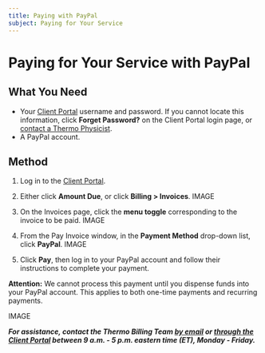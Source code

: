 ```yaml
---
title: Paying with PayPal
subject: Paying for Your Service
---
```


# Paying for Your Service with PayPal

## What You Need
* Your [Client Portal](https://www.thermo.io/login/) username and password. If you cannot locate this information, click **Forget Password?** on the Client Portal login page, or [contact a Thermo Physicist](mailto:physicists@thermo.io).
* A PayPal account.

## Method
1. Log in to the [Client Portal](https://www.thermo.io/login/).
2. Either click **Amount Due**, or click **Billing > Invoices**. 
   IMAGE

3. On the Invoices page, click the **menu toggle** corresponding to the invoice to be paid.
   IMAGE
   
4. From the Pay Invoice window, in the **Payment Method** drop-down list, click **PayPal**.
   IMAGE
   
5. Click **Pay**, then log in to your PayPal account and follow their instructions to complete your payment.

**Attention:** We cannot process this payment until you dispense funds into your PayPal account. This applies to both one-time payments and recurring payments.

   IMAGE

**_For assistance, contact the Thermo Billing Team [by email](mailto:billing@thermo.io) or [through the Client Portal](https://www.thermo.io/login/) between 9 a.m. - 5 p.m. eastern time (ET), Monday - Friday._**
